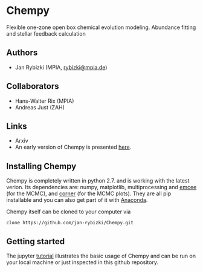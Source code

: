 # Chempy
Flexible one-zone open box chemical evolution modeling. Abundance fitting and stellar feedback calculation

## Authors
- Jan Rybizki (MPIA, rybizki@mpia.de)

## Collaborators
- Hans-Walter Rix (MPIA)
- Andreas Just (ZAH)

## Links
- Arxiv
- An early version of Chempy is presented [here](http://nbn-resolving.de/urn:nbn:de:bsz:16-heidok-199349).

## Installing Chempy
Chempy is completely written in python 2.7. and is working with the latest verion. Its dependencies are: numpy, matplotlib, multiprocessing and [emcee](http://dan.iel.fm/emcee/current/) (for the MCMC), and [corner](http://corner.readthedocs.io/en/latest/) (for the MCMC plots). They are all pip installable and you can also get part of it with [Anaconda](https://www.continuum.io/downloads).

Chempy itself can be cloned to your computer via
```
clone https://github.com/jan-rybizki/Chempy.git
```
## Getting started
The jupyter [tutorial](https://github.com/jan-rybizki/Chempy/tree/master/tutorials) illustrates the basic usage of Chempy and can be run on your local machine or just inspected in this github repository.
